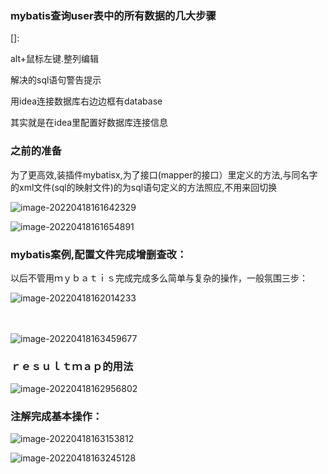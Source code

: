 ### mybatis查询user表中的所有数据的几大步骤

[]: 

[](https://mybatis.org/mybatis-3/zh/getting-started.html)

alt+鼠标左键.整列编辑

解决的sql语句警告提示

用idea连接数据库右边边框有database

其实就是在idea里配置好数据库连接信息

### 之前的准备

为了更高效,装插件mybatisx,为了接口(mapper的接口）里定义的方法,与同名字的xml文件(sql的映射文件)的为sql语句定义的方法照应,不用来回切换

![image-20220418161642329](../../../blog/zheng-s/source/image/image-20220418161642329.png)





![image-20220418161654891](../../../blog/zheng-s/source/image/image-20220418161654891.png)



### mybatis案例,配置文件完成增删查改：

以后不管用ｍｙｂａｔｉｓ完成完成多么简单与复杂的操作，一般氛围三步：

![image-20220418162014233](../../../blog/zheng-s/source/image/image-20220418162014233.png)

　

![image-20220418163459677](../../../blog/zheng-s/source/image/image-20220418163459677.png)

### ｒｅｓｕｌｔｍａｐ的用法

![image-20220418162956802](../../../blog/zheng-s/source/image/image-20220418162956802.png)

### 注解完成基本操作：

![image-20220418163153812](../../../blog/zheng-s/source/image/image-20220418163153812.png)





![image-20220418163245128](../../../blog/zheng-s/source/image/image-20220418163245128.png)
